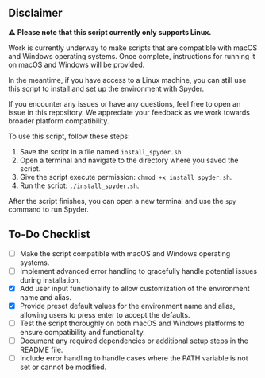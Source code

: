 ## Disclaimer

⚠️ **Please note that this script currently only supports Linux.**

Work is currently underway to make scripts that are compatible with macOS and Windows operating systems. Once complete, instructions for running it on macOS and Windows will be provided.

In the meantime, if you have access to a Linux machine, you can still use this script to install and set up the environment with Spyder.

If you encounter any issues or have any questions, feel free to open an issue in this repository. We appreciate your feedback as we work towards broader platform compatibility.

To use this script, follow these steps:

1. Save the script in a file named `install_spyder.sh`.
2. Open a terminal and navigate to the directory where you saved the script.
3. Give the script execute permission: `chmod +x install_spyder.sh`.
4. Run the script: `./install_spyder.sh`.

After the script finishes, you can open a new terminal and use the `spy` command to run Spyder.

## To-Do Checklist

- [ ] Make the script compatible with macOS and Windows operating systems.
- [ ] Implement advanced error handling to gracefully handle potential issues during installation.
- [x] Add user input functionality to allow customization of the environment name and alias.
- [x] Provide preset default values for the environment name and alias, allowing users to press enter to accept the defaults.
- [ ] Test the script thoroughly on both macOS and Windows platforms to ensure compatibility and functionality.
- [ ] Document any required dependencies or additional setup steps in the README file.
- [ ] Include error handling to handle cases where the PATH variable is not set or cannot be modified.
